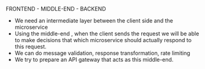 FRONTEND - MIDDLE-END   - BACKEND

-   We need an intermediate layer between the client side and the microservice
-   Using the middle-end , when the client sends the request we will be able to make decisions that which microservice should
    actually respond to this request.
-   We can do message validation, response transformation, rate limiting
-   We try to prepare an API gateway that acts as this middle-end.